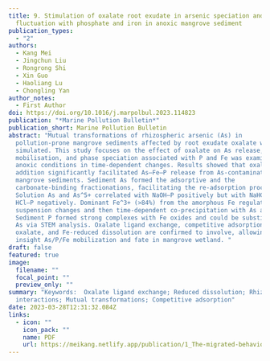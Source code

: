 ```yaml
---
title: 9. Stimulation of oxalate root exudate in arsenic speciation and
  fluctuation with phosphate and iron in anoxic mangrove sediment
publication_types:
  - "2"
authors:
  - Kang Mei
  - Jingchun Liu
  - Rongrong Shi
  - Xin Guo
  - Haoliang Lu
  - Chongling Yan
author_notes:
  - First Author
doi: https://doi.org/10.1016/j.marpolbul.2023.114823
publication: "*Marine Pollution Bulletin*"
publication_short: Marine Pollution Bulletin
abstract: "Mutual transformations of rhizospheric arsenic (As) in
  pollution-prone mangrove sediments affected by root exudate oxalate were
  simulated. This study focuses on the effect of oxalate on As release,
  mobilisation, and phase speciation associated with P and Fe was examined under
  anoxic conditions in time-dependent changes. Results showed that oxalate
  addition significantly facilitated As–Fe–P release from As-contaminated
  mangrove sediments. Sediment As formed the adsorptive and the
  carbonate-binding fractionations, facilitating the re-adsorption processes.
  Solution As and As^5+ correlated with NaOH–P positively but with NaHCO_3–P and
  HCl–P negatively. Dominant Fe^3+ (>84%) from the amorphous Fe regulated
  suspension changes and then time-dependent co-precipitation with As and P.
  Sediment P formed strong complexes with Fe oxides and could be substituted for
  As via STEM analysis. Oxalate ligand exchange, competitive adsorption of
  oxalate, and Fe-reduced dissolution are confirmed to involve, allowing for an
  insight As/P/Fe mobilization and fate in mangrove wetland. "
draft: false
featured: true
image:
  filename: ""
  focal_point: ""
  preview_only: ""
summary: "Keywords:  Oxalate ligand exchange; Reduced dissolution; Rhizospheric
  interactions; Mutual transformations; Competitive adsorption"
date: 2023-03-28T12:31:32.084Z
links:
  - icon: ""
    icon_pack: ""
    name: PDF
    url: https://meikang.netlify.app/publication/1_The-migrated-behavior-and-bioavailability-of-arsenic-in-mangrove-sediments-affected-by-ph-and-organic-acids/meikang_2020_MPB.pdf
---
```

